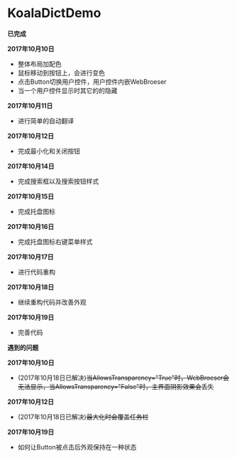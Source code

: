 KoalaDictDemo
====

**已完成**

**2017年10月10日**
- 整体布局加配色
- 鼠标移动到按钮上，会进行变色
- 点击Button切换用户控件，用户控件内嵌WebBroeser
- 当一个用户控件显示时其它的的隐藏

**2017年10月11日**
- 进行简单的自动翻译

**2017年10月12日**
- 完成最小化和关闭按钮

**2017年10月14日**
- 完成搜索框以及搜索按钮样式

**2017年10月15日**
- 完成托盘图标

**2017年10月16日**
- 完成托盘图标右键菜单样式

**2017年10月17日**
- 进行代码重构

**2017年10月18日**
- 继续重构代码并改善外观 

**2017年10月19日**
- 完善代码

**遇到的问题**

**2017年10月10日**
- (2017年10月18日已解决)~~当AllowsTransparency="True"时，WebBroeser会无法显示，当AllowsTransparency="False"时，主界面阴影效果会丢失~~

**2017年10月12日**
- (2017年10月18日已解决)~~最大化时会覆盖任务栏~~

**2017年10月19日**
- 如何让Button被点击后外观保持在一种状态